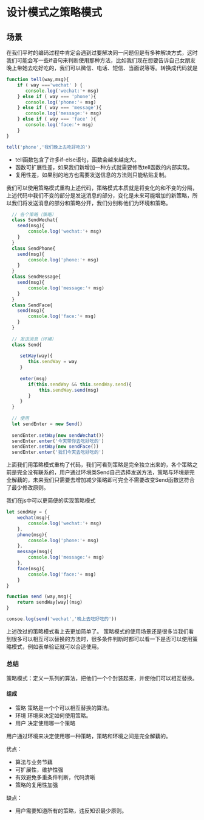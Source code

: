 # 设计模式之策略模式
## 场景
在我们平时的编码过程中肯定会遇到过要解决同一问题但是有多种解决方式，这时我们可能会写一些if语句来判断使用那种方法，比如我们现在想要告诉自己女朋友晚上带她去吃好吃的，我们可以微信、电话、短信、当面说等等。转换成代码就是
```javascript
function tell(way,msg){
    if ( way ==='wechat' ) {
       console.log('wechat:'+ msg)
    } else if ( way === 'phone'){
       console.log('phone:'+ msg)
    } else if ( way === 'message'){
       console.log('message:'+ msg)
    } else if ( way === 'face' ){
       console.log('face:'+ msg)
    }
}

tell('phone','我们晚上去吃好吃的')
```
- tell函数包含了许多if-else语句，函数会越来越庞大。
- 函数可扩展性差，如果我们新增加一种方式就需要修改tell函数的内部实现。
- 复用性差，如果别的地方也需要发送信息的方法则只能粘贴复制。

我们可以使用策略模式重构上述代码，策略模式本质就是将变化的和不变的分隔，上述代码中我们不变的部分是发送消息的部分，变化是未来可能增加的新策略，所以我们将发送消息的部分和策略分开，我们分别称他们为环境和策略。

```javascript
  // 各个策略（策略）
  class SendWechat{
    send(msg){
        console.log('wechat:'+ msg)
    }
  } 
  class SendPhone{
    send(msg){
        console.log('phone:'+ msg)
    }
  } 
  class SendMessage{
    send(msg){
        console.log('message:'+ msg)
    }
  }  
  class SendFace{
    send(msg){
        console.log('face:'+ msg)
    }
  } 
  
  // 发送消息（环境）
  class Send{
    
     setWay(way){
        this.sendWay = way
     }
     
     enter(msg)
        if(this.sendWay && this.sendWay.send){
            this.sendWay.send(msg)
        }
     }
  }
  
  // 使用
  let sendEnter = new Send()
  
  sendEnter.setWay(new sendWechat())
  sendEnter.enter('今天带你去吃好吃的')
  sendEnter.setWay(new sendFace())
  sendEnter.enter('我们今天去吃好吃的')
```

上面我们用策略模式重构了代码，我们可看到策略是完全独立出来的，各个策略之前是完全没有联系的，用户通过环境类Send自己选择发送方法，策略与环境是完全解藕的，未来我们只需要去增加减少策略即可完全不需要改变Send函数这符合了最少修改原则。

我们在js中可以更简便的实现策略模式
```javascript
let sendWay = {
    wechat(msg){
        console.log('wechat:'+ msg)
    },
    phone(msg){
        console.log('phone:'+ msg)
    },
    message(msg){
        console.log('message:'+ msg)
    },
    face(msg){
        console.log('face:'+ msg)
    }
}

function send (way,msg){
    return sendWay[way](msg)
}

consoe.log(send('wechat','晚上去吃好吃的'))
```
上述改过的策略模式看上去更加简单了。
策略模式的使用场景还是很多当我们看到很多可以相互可以替换的方法时，很多条件判断时都可以看一下是否可以使用策略模式，例如表单验证就可以合适使用。
### 总结
策略模式：定义一系列的算法，把他们一个个封装起来，并使他们可以相互替换。
#### 组成
- 策略
  策略是一个个可以相互替换的算法。
- 环境
  环境来决定如何使用策略。
- 用户
  决定使用哪一个策略
  
用户通过环境来决定使用哪一种策略，策略和环境之间是完全解藕的。

优点：
- 算法与业务节藕
- 可扩展性，维护性强
- 有效避免多重条件判断，代码清晰
- 策略的复用性加强

缺点：
- 用户需要知道所有的策略，违反知识最少原则。

